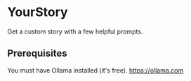 # YourStory
Get a custom story with a few helpful prompts.

## Prerequisites
You must have Ollama installed (it's free).
https://ollama.com

